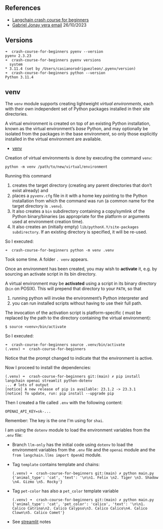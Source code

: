 ## References

* [Langchain crash course for beginners](https://youtu.be/lG7Uxts9SXs?si=0CxHPGlGftY_wZU9)
* [Gabriel Jonay vera email](https://mail.google.com/mail/u/0/#search/alu0101398198%40ull.edu.es/FMfcgzGwHLqjpMrwkdSvJkkQXLWJvKss) 26/10/2023


## Versions

```
➜  crash-course-for-beginners pyenv --version
pyenv 2.3.23
➜  crash-course-for-beginners pyenv versions
  system
* 3.11.4 (set by /Users/casianorodriguezleon/.pyenv/version)
➜  crash-course-for-beginners python --version
Python 3.11.4
```

## venv

The `venv` module supports creating lightweight *virtual environments*, 
each with their own independent set of Python packages installed in their site directories. 

A virtual environment is created on top of an existing Python installation, known as the virtual environment’s *base* Python, and may optionally be isolated from the packages in the base environment, so only those explicitly installed in the virtual environment are available.

* [venv](https://docs.python.org/3/library/venv.html)

Creation of virtual environments is done by executing the command `venv`:

```
python -m venv /path/to/new/virtual/environment
```

Running this command 
1. creates the target directory (creating any parent directories that don’t exist already) and 
2. places a `pyvenv.cfg` file in it with a home key pointing to the Python installation from which the command was run (a common name for the target directory is `.venv`). 
3. It also creates a `bin` subdirectory containing a copy/symlink of the Python binary/binaries (as appropriate for the platform or arguments used at environment creation time). 
4. It also creates an (initially empty) `lib/pythonX.Y/site-packages subdirectory`. If an existing directory is specified, it will be re-used. 

So I executed:

```
➜  crash-course-for-beginners python -m venv .venv
```

Took some time. A folder `. venv` appears.

Once an environment has been created, you may wish to **activate** it, e.g. by
sourcing an activate script in its bin directory.

A virtual environment may be **activated** using a script in its binary directory (`bin` on POSIX). This will prepend that directory to your `PATH`, so that 
1. running python will invoke the environment’s Python interpreter and 
2. you can run installed scripts without having to use their full path. 

The invocation of the activation script is platform-specific (<venv> must be replaced by the path to the directory containing the virtual environment):

```
$ source <venv>/bin/activate
```
So I executed:

```
➜  crash-course-for-beginners source .venv/bin/activate
(.venv) ➜  crash-course-for-beginners 
```

Notice that the prompt changed to indicate that the environment is active.

Now I proceed to install the dependencies:

```
(.venv) ➜  crash-course-for-beginners git:(main) ✗ pip install langchain openai streamlit python-dotenv
... # lots of output
[notice] A new release of pip is available: 23.1.2 -> 23.3.1
[notice] To update, run: pip install --upgrade pip
```

Then I created a file called `.env` with the following content:

```
OPENAI_API_KEY=sk-...
```
 
 Remember: The key is the one I'm using for `shai`.

I am using the `dotenv` module to load the environment variables from the `.env` file:

- Branch `llm-only` has the initial code using `dotenv` to load the environment variables from the `.env` file and the `openai` module and the `from langchain.llms import OpenAI` module.

- Tag `template` contains template and chains:

    ```
    (.venv) ➜  crash-course-for-beginners git:(main) ✗ python main.py
    {'animal_type': 'cat', 'text': '\n\n1. Felix \n2. Tiger \n3. Shadow \n4. Gizmo \n5. Rocky'}
    ```

- Tag `pet-color` has also a `pet_color` template variable
  
  ```
  (.venv) ➜  crash-course-for-beginners git:(main) ✗ python main.py
  {'animal_type': 'cat', 'pet_color': 'calico', 'text': '\n\n1. Calico Catrina\n2. Calico Calypso\n3. Calico Calico\n4. Calico Clown\n5. Calico Comet'}
  ```

- See [streamlit](streamlit/README.md) notes 